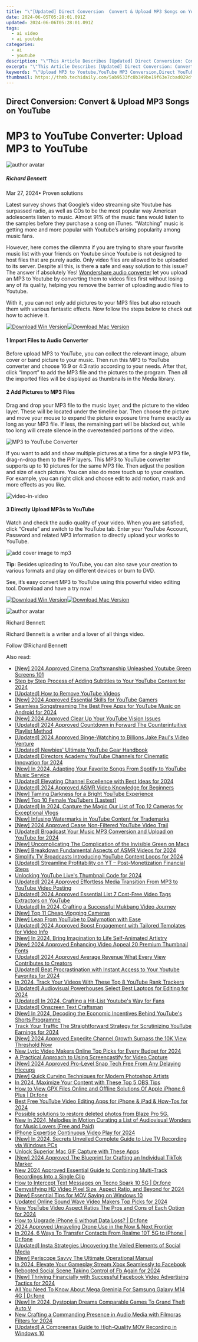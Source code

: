 ```yaml
---
title: "\"[Updated] Direct Conversion  Convert & Upload MP3 Songs on YouTube for 2024\""
date: 2024-06-05T05:28:01.091Z
updated: 2024-06-06T05:28:01.091Z
tags:
  - ai video
  - ai youtube
categories:
  - ai
  - youtube
description: "\"This Article Describes [Updated] Direct Conversion: Convert & Upload MP3 Songs on YouTube for 2024\""
excerpt: "\"This Article Describes [Updated] Direct Conversion: Convert & Upload MP3 Songs on YouTube for 2024\""
keywords: "\"Upload MP3 to Youtube,YouTube MP3 Conversion,Direct YouTube Upload,MP3 Song Uploading,Conversion: MP3 YouTube,Quick MP3 Upload Youtube,Easy MP3 Uploading Site\""
thumbnail: https://thmb.techidaily.com/5ab9533fc8b349be19f63e7cbad029dfd19e210f57907497c693bf48b201e0ff.jpg
---
```


## Direct Conversion: Convert & Upload MP3 Songs on YouTube

# MP3 to YouTube Converter: Upload MP3 to YouTube

![author avatar](https://images.wondershare.com/filmora/article-images/richard-bennett.jpg)

##### Richard Bennett

 Mar 27, 2024• Proven solutions

 Latest survey shows that Google’s video streaming site Youtube has surpassed radio, as well as CDs to be the most popular way American adolescents listen to music. Almost 91% of the music fans would listen to the samples before they purchase a song on iTunes. “Watching” music is getting more and more popular with Youtube’s arising popularity among music fans.

 However, here comes the dilemma if you are trying to share your favorite music list with your friends on Youtube since Youtube is not designed to host files that are purely audio. Only video files are allowed to be uploaded to its server. Despite all this, is there a safe and easy solution to this issue? The answer if absolutely Yes! [Wondershare audio converter](https://tools.techidaily.com/wondershare/filmora/download/) let you upload an MP3 to Youtube by converting them to videos files first without losing any of its quality, helping you remove the barrier of uploading audio files to Youtube.

 With it, you can not only add pictures to your MP3 files but also retouch them with various fantastic effects. Now follow the steps below to check out how to achieve it.

[![Download Win Version](https://images.wondershare.com/filmora/guide/download-btn-win.jpg)](https://tools.techidaily.com/wondershare/filmora/download/)[![Download Mac Version](https://images.wondershare.com/filmora/guide/download-btn-mac.jpg)](https://tools.techidaily.com/wondershare/filmora/download/)

#### 1 Import Files to Audio Converter

 Before upload MP3 to YouTube, you can collect the relevant image, album cover or band picture to your music. Then run this MP3 to YouTube converter and choose 16:9 or 4:3 ratio according to your needs. After that, click “Import” to add the MP3 file and the pictures to the program. Then all the imported files will be displayed as thumbnails in the Media library.

#### 2 Add Pictures to MP3 Files

 Drag and drop your MP3 file to the music layer, and the picture to the video layer. These will be located under the timeline bar. Then choose the picture and move your mouse to expand the picture exposure time frame exactly as long as your MP3 file. If less, the remaining part will be blacked out, while too long will create silence in the overextended portions of the video.

![MP3 to YouTube Converter](https://images.wondershare.com/images/multimedia/video-editor/add-picture-to-music.jpg)

 If you want to add and show multiple pictures at a time for a single MP3 file, drag-n-drop them to the PIP layers. This MP3 to YouTube converter supports up to 10 pictures for the same MP3 file. Then adjust the position and size of each picture. You can also do more touch up to your creation. For example, you can right click and choose edit to add motion, mask and more effects as you like.

![video-in-video](https://images.wondershare.com/images/multimedia/video-editor/video-in-video.jpg)

#### 3 Directly Upload MP3s to YouTube

 Watch and check the audio quality of your video. When you are satisfied, click “Create” and switch to the YouTube tab. Enter your YouTube Account, Password and related MP3 information to directly upload your works to YouTube.

![add cover image to mp3](https://images.wondershare.com/images/multimedia/video-editor/apple-device.jpg)

**Tip:**
Besides uploading to YouTube, you can also save your creation to various formats and play on different devices or burn to DVD.

 See, it’s easy convert MP3 to YouTube using this powerful video editing tool. Download and have a try now!

[![Download Win Version](https://images.wondershare.com/filmora/guide/download-btn-win.jpg)](https://tools.techidaily.com/wondershare/filmora/download/)[![Download Mac Version](https://images.wondershare.com/filmora/guide/download-btn-mac.jpg)](https://tools.techidaily.com/wondershare/filmora/download/)

![author avatar](https://images.wondershare.com/filmora/article-images/richard-bennett.jpg)

Richard Bennett

Richard Bennett is a writer and a lover of all things video.

Follow @Richard Bennett

<span class="atpl-alsoreadstyle">Also read:</span>
<div><ul>
<li><a href="https://facebook-record-videos.techidaily.com/new-2024-approved-cinema-craftsmanship-unleashed-youtube-green-screens-101/"><u>[New] 2024 Approved  Cinema Craftsmanship Unleashed  Youtube Green Screens 101</u></a></li>
<li><a href="https://facebook-record-videos.techidaily.com/step-by-step-process-of-adding-subtitles-to-your-youtube-content-for-2024/"><u>Step by Step Process of Adding Subtitles to Your YouTube Content for 2024</u></a></li>
<li><a href="https://facebook-record-videos.techidaily.com/updated-how-to-remove-youtube-videos/"><u>[Updated] How to Remove YouTube Videos</u></a></li>
<li><a href="https://facebook-record-videos.techidaily.com/new-2024-approved-essential-skills-for-youtube-gamers/"><u>[New] 2024 Approved  Essential Skills for YouTube Gamers</u></a></li>
<li><a href="https://facebook-record-videos.techidaily.com/seamless-songstreaming-the-best-free-apps-for-youtube-music-on-android-for-2024/"><u>Seamless Songstreaming  The Best Free Apps for YouTube Music on Android for 2024</u></a></li>
<li><a href="https://facebook-record-videos.techidaily.com/new-2024-approved-clear-up-your-youtube-vision-issues/"><u>[New] 2024 Approved  Clear Up Your YouTube Vision Issues</u></a></li>
<li><a href="https://facebook-record-videos.techidaily.com/updated-2024-approved-countdown-in-forward-the-counterintuitive-playlist-method/"><u>[Updated] 2024 Approved  Countdown in Forward  The Counterintuitive Playlist Method</u></a></li>
<li><a href="https://facebook-record-videos.techidaily.com/updated-2024-approved-binge-watching-to-billions-jake-pauls-video-venture/"><u>[Updated] 2024 Approved  Binge-Watching to Billions  Jake Paul's Video Venture</u></a></li>
<li><a href="https://facebook-record-videos.techidaily.com/updated-newbies-ultimate-youtube-gear-handbook/"><u>[Updated] Newbies' Ultimate YouTube Gear Handbook</u></a></li>
<li><a href="https://facebook-record-videos.techidaily.com/updated-directors-academy-youtube-channels-for-cinematic-innovation-for-2024/"><u>[Updated] Directors Academy  YouTube Channels for Cinematic Innovation for 2024</u></a></li>
<li><a href="https://facebook-record-videos.techidaily.com/new-in-2024-adapting-your-favorite-songs-from-spotify-to-youtube-music-service/"><u>[New] In 2024, Adapting Your Favorite Songs From Spotify to YouTube Music Service</u></a></li>
<li><a href="https://facebook-record-videos.techidaily.com/updated-elevating-channel-excellence-with-best-ideas-for-2024/"><u>[Updated] Elevating Channel Excellence with Best Ideas for 2024</u></a></li>
<li><a href="https://facebook-record-videos.techidaily.com/updated-2024-approved-asmr-video-knowledge-for-beginners/"><u>[Updated] 2024 Approved  ASMR Video Knowledge for Beginners</u></a></li>
<li><a href="https://facebook-record-videos.techidaily.com/new-taming-darkness-for-a-bright-youtube-experience/"><u>[New] Taming Darkness for a Bright YouTube Experience</u></a></li>
<li><a href="https://facebook-record-videos.techidaily.com/new-top-10-female-youtubers-lastest/"><u>[New] Top 10 Female YouTubers [Lastest]</u></a></li>
<li><a href="https://facebook-record-videos.techidaily.com/updated-in-2024-capture-the-magic-our-list-of-top-12-cameras-for-exceptional-vlogs/"><u>[Updated] In 2024, Capture the Magic  Our List of Top 12 Cameras for Exceptional Vlogs</u></a></li>
<li><a href="https://facebook-record-videos.techidaily.com/new-infusing-watermarks-in-youtube-content-for-trademarks/"><u>[New] Infusing Watermarks in YouTube Content for Trademarks</u></a></li>
<li><a href="https://facebook-record-videos.techidaily.com/new-2024-approved-cease-non-filtered-youtube-video-trail/"><u>[New] 2024 Approved  Cease Non-Filtered YouTube Video Trail</u></a></li>
<li><a href="https://facebook-record-videos.techidaily.com/updated-broadcast-your-music-mp3-conversion-and-upload-on-youtube-for-2024/"><u>[Updated] Broadcast Your Music  MP3 Conversion and Upload on YouTube for 2024</u></a></li>
<li><a href="https://facebook-record-videos.techidaily.com/new-uncomplicating-the-complication-of-the-invisible-green-on-macs/"><u>[New] Uncomplicating The Complication of the Invisible Green on Macs</u></a></li>
<li><a href="https://facebook-record-videos.techidaily.com/new-breakdown-fundamental-aspects-of-asmr-videos-for-2024/"><u>[New] Breakdown  Fundamental Aspects of ASMR Videos for 2024</u></a></li>
<li><a href="https://facebook-record-videos.techidaily.com/simplify-tv-broadcasts-introducing-youtube-content-loops-for-2024/"><u>Simplify TV Broadcasts  Introducing YouTube Content Loops for 2024</u></a></li>
<li><a href="https://facebook-record-videos.techidaily.com/updated-streamline-profitability-on-yt-post-monetization-financial-steps/"><u>[Updated] Streamline Profitability on YT – Post-Monetization Financial Steps</u></a></li>
<li><a href="https://facebook-record-videos.techidaily.com/unlocking-youtube-lives-thumbnail-code-for-2024/"><u>Unlocking YouTube Live's Thumbnail Code for 2024</u></a></li>
<li><a href="https://facebook-record-videos.techidaily.com/updated-2024-approved-effortless-media-transition-from-mp3-to-youtube-video-posting/"><u>[Updated] 2024 Approved  Effortless Media Transition  From MP3 to YouTube Video Posting</u></a></li>
<li><a href="https://facebook-record-videos.techidaily.com/updated-2024-approved-essential-list-7-cost-free-video-tags-extractors-on-youtube/"><u>[Updated] 2024 Approved  Essential List  7 Cost-Free Video Tags Extractors on YouTube</u></a></li>
<li><a href="https://facebook-record-videos.techidaily.com/updated-in-2024-crafting-a-successful-mukbang-video-journey/"><u>[Updated] In 2024, Crafting a Successful Mukbang Video Journey</u></a></li>
<li><a href="https://facebook-record-videos.techidaily.com/new-top-11-cheap-vlogging-cameras/"><u>[New] Top 11 Cheap Vlogging Cameras</u></a></li>
<li><a href="https://facebook-record-videos.techidaily.com/new-leap-from-youtube-to-dailymotion-with-ease/"><u>[New] Leap From YouTube to Dailymotion with Ease</u></a></li>
<li><a href="https://facebook-record-videos.techidaily.com/updated-2024-approved-boost-engagement-with-tailored-templates-for-video-info/"><u>[Updated] 2024 Approved  Boost Engagement with Tailored Templates for Video Info</u></a></li>
<li><a href="https://facebook-record-videos.techidaily.com/new-in-2024-bring-imagination-to-life-self-animated-artistry/"><u>[New] In 2024, Bring Imagination to Life  Self-Animated Artistry</u></a></li>
<li><a href="https://facebook-record-videos.techidaily.com/new-2024-approved-enhancing-video-appeal-20-premium-thumbnail-fonts/"><u>[New] 2024 Approved  Enhancing Video Appeal  20 Premium Thumbnail Fonts</u></a></li>
<li><a href="https://facebook-record-videos.techidaily.com/updated-2024-approved-average-revenue-what-every-view-contributes-to-creators/"><u>[Updated] 2024 Approved  Average Revenue  What Every View Contributes to Creators</u></a></li>
<li><a href="https://facebook-record-videos.techidaily.com/updated-beat-procrastination-with-instant-access-to-your-youtube-favorites-for-2024/"><u>[Updated] Beat Procrastination with Instant Access to Your Youtube Favorites for 2024</u></a></li>
<li><a href="https://facebook-record-videos.techidaily.com/in-2024-track-your-videos-with-these-top-8-youtube-rank-trackers/"><u>In 2024, Track Your Videos With These Top 8 YouTube Rank Trackers</u></a></li>
<li><a href="https://facebook-record-videos.techidaily.com/updated-audiovisual-powerhouses-select-best-laptops-for-editing-for-2024/"><u>[Updated] Audiovisual Powerhouses  Select Best Laptops for Editing for 2024</u></a></li>
<li><a href="https://facebook-record-videos.techidaily.com/updated-in-2024-crafting-a-hit-list-youtubes-way-for-fans/"><u>[Updated] In 2024, Crafting a Hit-List  Youtube's Way for Fans</u></a></li>
<li><a href="https://facebook-record-videos.techidaily.com/updated-onscreen-text-craftsman/"><u>[Updated] Onscreen Text Craftsman</u></a></li>
<li><a href="https://facebook-record-videos.techidaily.com/new-in-2024-decoding-the-economic-incentives-behind-youtubes-shorts-programme/"><u>[New] In 2024, Decoding the Economic Incentives Behind YouTube's Shorts Programme</u></a></li>
<li><a href="https://facebook-record-videos.techidaily.com/track-your-traffic-the-straightforward-strategy-for-scrutinizing-youtube-earnings-for-2024/"><u>Track Your Traffic  The Straightforward Strategy for Scrutinizing YouTube Earnings for 2024</u></a></li>
<li><a href="https://facebook-record-videos.techidaily.com/new-2024-approved-expedite-channel-growth-surpass-the-10k-view-threshold-now/"><u>[New] 2024 Approved  Expedite Channel Growth  Surpass the 10K View Threshold Now</u></a></li>
<li><a href="https://video-content-creator.techidaily.com/new-lyric-video-makers-online-top-picks-for-every-budget-for-2024/"><u>New Lyric Video Makers Online Top Picks for Every Budget for 2024</u></a></li>
<li><a href="https://screen-mirroring-recording.techidaily.com/a-practical-approach-to-using-screencastify-for-video-capture/"><u>A Practical Approach to Using Screencastify for Video Capture</u></a></li>
<li><a href="https://video-screen-grab.techidaily.com/new-2024-approved-pro-level-snap-tech-free-from-any-delaying-hiccups/"><u>[New] 2024 Approved  Pro-Level Snap Tech  Free From Any Delaying Hiccups</u></a></li>
<li><a href="https://some-approaches.techidaily.com/new-quick-curving-techniques-for-modern-photoshop-artists/"><u>[New] Quick Curving Techniques for Modern Photoshop Artists</u></a></li>
<li><a href="https://screen-capture.techidaily.com/in-2024-maximize-your-content-with-these-top-5-obs-tips/"><u>In 2024, Maximize Your Content with These Top 5 OBS Tips</u></a></li>
<li><a href="https://iphone-location.techidaily.com/how-to-view-gpx-files-online-and-offline-solutions-of-apple-iphone-6-plus-drfone-by-drfone-virtual-ios/"><u>How to View GPX Files Online and Offline Solutions Of Apple iPhone 6 Plus | Dr.fone</u></a></li>
<li><a href="https://youtube-videos.techidaily.com/best-free-youtube-video-editing-apps-for-iphone-and-ipad-and-how-tos-for-2024/"><u>Best Free YouTube Video Editing Apps for iPhone & iPad & How-Tos for 2024</u></a></li>
<li><a href="https://review-topics.techidaily.com/possible-solutions-to-restore-deleted-photos-from-blaze-pro-5g-by-fonelab-android-recover-photos/"><u>Possible solutions to restore deleted photos from Blaze Pro 5G.</u></a></li>
<li><a href="https://voice-adjusting.techidaily.com/new-in-2024-melodies-in-motion-curating-a-list-of-audiovisual-wonders-for-music-lovers-free-and-paid/"><u>New In 2024, Melodies in Motion Curating a List of Audiovisual Wonders for Music Lovers (Free and Paid)</u></a></li>
<li><a href="https://youtube-help.techidaily.com/iphone-expertise-continuous-video-play-for-2024/"><u>IPhone Expertise  Continuous Video Play for 2024</u></a></li>
<li><a href="https://video-capture.techidaily.com/new-in-2024-secrets-unveiled-complete-guide-to-live-tv-recording-via-windows-pcs/"><u>[New] In 2024, Secrets Unveiled  Complete Guide to Live TV Recording via Windows PCs</u></a></li>
<li><a href="https://visual-screen-recording.techidaily.com/unlock-superior-mac-gif-capture-with-these-apps/"><u>Unlock Superior Mac GIF Capture with These Apps</u></a></li>
<li><a href="https://tiktok-videos.techidaily.com/new-2024-approved-the-blueprint-for-crafting-an-individual-tiktok-marker/"><u>[New] 2024 Approved  The Blueprint for Crafting an Individual TikTok Marker</u></a></li>
<li><a href="https://audio-shaping.techidaily.com/new-2024-approved-essential-guide-to-combining-multi-track-recordings-into-a-single-clip/"><u>New 2024 Approved Essential Guide to Combining Multi-Track Recordings Into a Single Clip</u></a></li>
<li><a href="https://android-location-track.techidaily.com/how-to-intercept-text-messages-on-tecno-spark-10-5g-drfone-by-drfone-virtual-android/"><u>How to Intercept Text Messages on Tecno Spark 10 5G | Dr.fone</u></a></li>
<li><a href="https://ai-vdieo-software.techidaily.com/demystifying-hd-video-pixel-size-aspect-ratio-and-beyond-for-2024/"><u>Demystifying HD Video Pixel Size, Aspect Ratio, and Beyond for 2024</u></a></li>
<li><a href="https://screen-mirroring-recording.techidaily.com/new-essential-tips-for-mov-saving-on-windows-10/"><u>[New] Essential Tips for MOV Saving on Windows 10</u></a></li>
<li><a href="https://video-creation-software.techidaily.com/updated-online-sound-wave-video-makers-top-picks-for-2024/"><u>Updated Online Sound Wave Video Makers Top Picks for 2024</u></a></li>
<li><a href="https://video-ai-editor.techidaily.com/new-youtube-video-aspect-ratios-the-pros-and-cons-of-each-option-for-2024/"><u>New YouTube Video Aspect Ratios The Pros and Cons of Each Option for 2024</u></a></li>
<li><a href="https://review-topics.techidaily.com/how-to-upgrade-iphone-6-without-data-loss-drfone-by-drfone-ios-system-repair-ios-system-repair/"><u>How to Upgrade iPhone 6 without Data Loss? | Dr.fone</u></a></li>
<li><a href="https://some-guidance.techidaily.com/2024-approved-unraveling-drone-use-in-the-now-and-next-frontier/"><u>2024 Approved  Unraveling Drone Use in the Now & Next Frontier</u></a></li>
<li><a href="https://android-transfer.techidaily.com/in-2024-6-ways-to-transfer-contacts-from-realme-10t-5g-to-iphone-drfone-by-drfone-transfer-from-android-transfer-from-android/"><u>In 2024, 6 Ways To Transfer Contacts From Realme 10T 5G to iPhone | Dr.fone</u></a></li>
<li><a href="https://instagram-video-recordings.techidaily.com/updated-insta-strategies-uncovering-the-veiled-elements-of-social-media/"><u>[Updated] Insta Strategies  Uncovering the Veiled Elements of Social Media</u></a></li>
<li><a href="https://extra-approaches.techidaily.com/new-periscope-savvy-the-ultimate-operational-manual/"><u>[New] Periscope Savvy  The Ultimate Operational Manual</u></a></li>
<li><a href="https://facebook-video-content.techidaily.com/in-2024-elevate-your-gameplay-stream-xbox-seamlessly-to-facebook/"><u>In 2024, Elevate Your Gameplay  Stream Xbox Seamlessly to Facebook</u></a></li>
<li><a href="https://facebook-clips.techidaily.com/rebooted-social-scene-taking-control-of-fb-again-for-2024/"><u>Rebooted Social Scene  Taking Control of Fb Again for 2024</u></a></li>
<li><a href="https://facebook-clips.techidaily.com/new-thriving-financially-with-successful-facebook-video-advertising-tactics-for-2024/"><u>[New] Thriving Financially with Successful Facebook Video Advertising Tactics for 2024</u></a></li>
<li><a href="https://change-location.techidaily.com/all-you-need-to-know-about-mega-greninja-for-samsung-galaxy-m14-4g-drfone-by-drfone-virtual-android/"><u>All You Need To Know About Mega Greninja For Samsung Galaxy M14 4G | Dr.fone</u></a></li>
<li><a href="https://video-capture.techidaily.com/new-in-2024-dystopian-dreams-comparable-games-to-grand-theft-auto-v/"><u>[New] In 2024, Dystopian Dreams  Comparable Games To Grand Theft Auto V</u></a></li>
<li><a href="https://audio-editing.techidaily.com/new-crafting-a-commanding-presence-in-audio-media-with-filmoras-filters-for-2024/"><u>New Crafting a Commanding Presence in Audio Media with Filmoras Filters for 2024</u></a></li>
<li><a href="https://screen-activity-recording.techidaily.com/updated-a-compreenas-guide-to-high-quality-mov-recording-in-windows-10/"><u>[Updated] A Compreenas Guide to High-Quality MOV Recording in Windows 10</u></a></li>
</ul></div>

<ins class="adsbygoogle"
      style="display:block"
      data-ad-client="ca-pub-7571918770474297"
      data-ad-slot="8358498916"
      data-ad-format="auto"
      data-full-width-responsive="true"></ins>